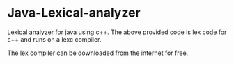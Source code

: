 # Java-Lexical-analyzer
Lexical analyzer for java using c++. The above provided code is lex code for c++ and runs on a lexc compiler.

The lex compiler can be downloaded from the internet for free.  
